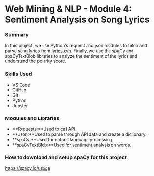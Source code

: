# Web Mining & NLP - Module 4: Sentiment Analysis on Song Lyrics

### Summary
In this project, we use Python's request and json modules to fetch and parse song lyrics from [lyrics.ovh](https://lyricsovh.docs.apiary.io/#).
Finally, we use the spaCy and spaCyTextBlob libraries to analyze the sentiment of the lyrics and understand the polarity score.

### Skills Used
- VS Code
- GitHub
- Git
- Python
- Jupyter

### Modules and Libraries
- **Requests:**Used to call API.
- **Json:**Used to parse through API data and create a dictionary.
- **spaCy:**Used for natural language processing.
- **spaCyTextBlob:**Used for sentiment analysis on words.

### How to download and setup spaCy for this project
https://spacy.io/usage
